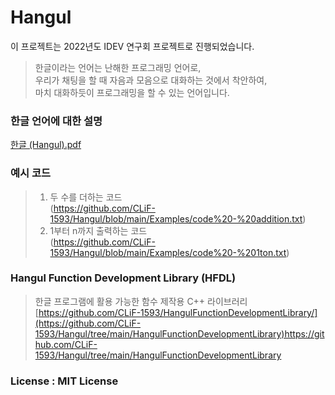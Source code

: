 # Hangul
이 프로젝트는 2022년도 IDEV 연구회 프로젝트로 진행되었습니다.   
   
> 한글이라는 언어는 난해한 프로그래밍 언어로,    
> 우리가 채팅을 할 때 자음과 모음으로 대화하는 것에서 착안하여,        
> 마치 대화하듯이 프로그래밍을 할 수 있는 언어입니다.   
   
### 한글 언어에 대한 설명
[한글 (Hangul).pdf](https://github.com/CLiF-1593/Hangul/blob/main/%ED%95%9C%EA%B8%80.pdf)
   
### 예시 코드
> 1. 두 수를 더하는 코드     
> (https://github.com/CLiF-1593/Hangul/blob/main/Examples/code%20-%20addition.txt)   
> 2. 1부터 n까지 출력하는 코드    
> (https://github.com/CLiF-1593/Hangul/blob/main/Examples/code%20-%201ton.txt)

### Hangul Function Development Library (HFDL)
> 한글 프로그램에 활용 가능한 함수 제작용 C++ 라이브러리         
> [https://github.com/CLiF-1593/HangulFunctionDevelopmentLibrary/](https://github.com/CLiF-1593/Hangul/tree/main/HangulFunctionDevelopmentLibrary)https://github.com/CLiF-1593/Hangul/tree/main/HangulFunctionDevelopmentLibrary

### License : MIT License
